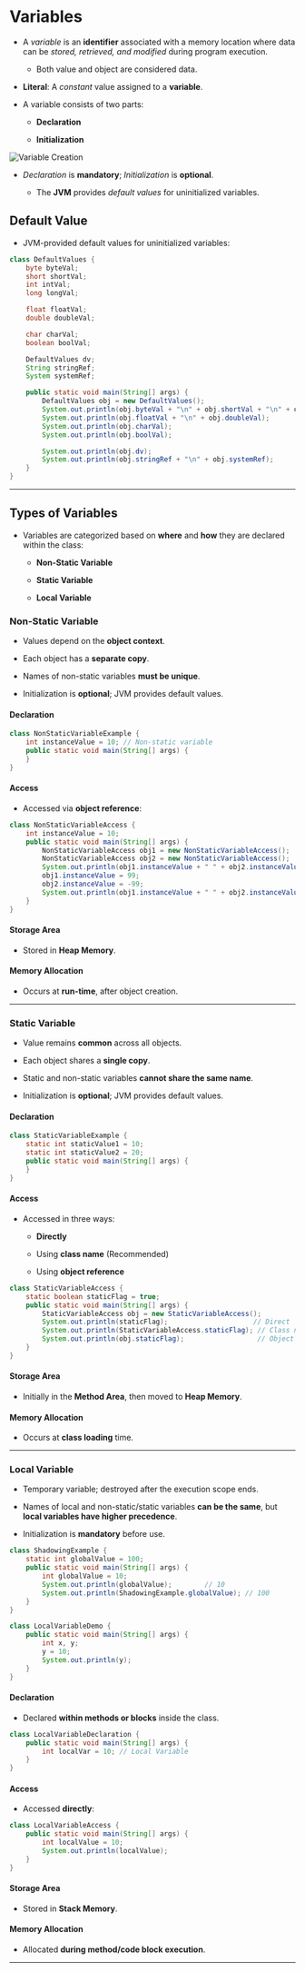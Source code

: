 # Variables

- A *variable* is an **identifier** associated with a memory location where data can be *stored, retrieved, and modified* during program execution.
  
  - Both value and object are considered data.

- **Literal**: A *constant* value assigned to a **variable**.

- A variable consists of two parts:
  
  - **Declaration**
  
  - **Initialization**

![Variable Creation](/home/darkop/Documents/JSpiders-Java-FullStack/Core%20Java/Notes/Images/Variable%20Creation.png)

- *Declaration* is **mandatory**; *Initialization* is **optional**.
  
  - The **JVM** provides *default values* for uninitialized variables.

## Default Value

- JVM-provided default values for uninitialized variables:

```java
class DefaultValues {
    byte byteVal;
    short shortVal;
    int intVal;
    long longVal;

    float floatVal;
    double doubleVal;

    char charVal;
    boolean boolVal;

    DefaultValues dv;
    String stringRef;
    System systemRef;

    public static void main(String[] args) {
        DefaultValues obj = new DefaultValues();
        System.out.println(obj.byteVal + "\n" + obj.shortVal + "\n" + obj.intVal + "\n" + obj.longVal);
        System.out.println(obj.floatVal + "\n" + obj.doubleVal);
        System.out.println(obj.charVal);
        System.out.println(obj.boolVal);

        System.out.println(obj.dv);
        System.out.println(obj.stringRef + "\n" + obj.systemRef);
    }
}
```

---

## Types of Variables

- Variables are categorized based on **where** and **how** they are declared within the class:
  
  - **Non-Static Variable**
  
  - **Static Variable**
  
  - **Local Variable**

### Non-Static Variable

- Values depend on the **object context**.

- Each object has a **separate copy**.

- Names of non-static variables **must be unique**.

- Initialization is **optional**; JVM provides default values.

#### Declaration

```java
class NonStaticVariableExample {
    int instanceValue = 10; // Non-static variable
    public static void main(String[] args) {
    }
}
```

#### Access

- Accessed via **object reference**:

```java
class NonStaticVariableAccess {
    int instanceValue = 10;
    public static void main(String[] args) {
        NonStaticVariableAccess obj1 = new NonStaticVariableAccess();
        NonStaticVariableAccess obj2 = new NonStaticVariableAccess();
        System.out.println(obj1.instanceValue + " " + obj2.instanceValue);
        obj1.instanceValue = 99;
        obj2.instanceValue = -99;
        System.out.println(obj1.instanceValue + " " + obj2.instanceValue);
    }
}
```

#### Storage Area

- Stored in **Heap Memory**.

#### Memory Allocation

- Occurs at **run-time**, after object creation.

---

### Static Variable

- Value remains **common** across all objects.

- Each object shares a **single copy**.

- Static and non-static variables **cannot share the same name**.

- Initialization is **optional**; JVM provides default values.

#### Declaration

```java
class StaticVariableExample {
    static int staticValue1 = 10;
    static int staticValue2 = 20;
    public static void main(String[] args) {
    }
}
```

#### Access

- Accessed in three ways:
  
  - **Directly**
  
  - Using **class name** (Recommended)
  
  - Using **object reference**

```java
class StaticVariableAccess {
    static boolean staticFlag = true;
    public static void main(String[] args) {
        StaticVariableAccess obj = new StaticVariableAccess();
        System.out.println(staticFlag);                     // Direct
        System.out.println(StaticVariableAccess.staticFlag); // Class name
        System.out.println(obj.staticFlag);                  // Object reference
    }
}
```

#### Storage Area

- Initially in the **Method Area**, then moved to **Heap Memory**.

#### Memory Allocation

- Occurs at **class loading** time.

---

### Local Variable

- Temporary variable; destroyed after the execution scope ends.

- Names of local and non-static/static variables **can be the same**, but **local variables have higher precedence**.

- Initialization is **mandatory** before use.

```java
class ShadowingExample {
    static int globalValue = 100;
    public static void main(String[] args) {
        int globalValue = 10;
        System.out.println(globalValue);        // 10
        System.out.println(ShadowingExample.globalValue); // 100
    }
}
```

```java
class LocalVariableDemo {
    public static void main(String[] args) {
        int x, y;
        y = 10;
        System.out.println(y);
    }
}
```

#### Declaration

- Declared **within methods or blocks** inside the class.

```java
class LocalVariableDeclaration {
    public static void main(String[] args) {
        int localVar = 10; // Local Variable
    }
}
```

#### Access

- Accessed **directly**:

```java
class LocalVariableAccess {
    public static void main(String[] args) {
        int localValue = 10;
        System.out.println(localValue);
    }
}
```

#### Storage Area

- Stored in **Stack Memory**.

#### Memory Allocation

- Allocated **during method/code block execution**.

---
